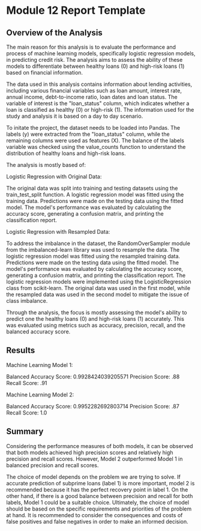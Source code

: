 # Module 12 Report Template

## Overview of the Analysis

The main reason for this analysis is to evaluate the performance and process of machine learning models, specifically logistic regression models, in predicting credit risk. The analysis aims to assess the ability of these models to differentiate between healthy loans (0) and high-risk loans (1) based on financial information.

The data used in this analysis contains information about lending activities, including various financial variables such as loan amount, interest rate, annual income, debt-to-income ratio, loan dates and loan status. The variable of interest is the "loan_status" column, which indicates whether a loan is classified as healthy (0) or high-risk (1). The information used for the study and analysis it is based on a day to day scenario.

To initate the project, the dataset needs to be loaded into Pandas. The labels (y) were extracted from the "loan_status" column, while the remaining columns were used as features (X). The balance of the labels variable was checked using the value_counts function to understand the distribution of healthy loans and high-risk loans.

The analysis is mostly based of:

Logistic Regression with Original Data:

The original data was split into training and testing datasets using the train_test_split function.
A logistic regression model was fitted using the training data.
Predictions were made on the testing data using the fitted model.
The model's performance was evaluated by calculating the accuracy score, generating a confusion matrix, and printing the classification report.

Logistic Regression with Resampled Data:

To address the imbalance in the dataset, the RandomOverSampler module from the imbalanced-learn library was used to resample the data.
The logistic regression model was fitted using the resampled training data.
Predictions were made on the testing data using the fitted model.
The model's performance was evaluated by calculating the accuracy score, generating a confusion matrix, and printing the classification report.
The logistic regression models were implemented using the LogisticRegression class from scikit-learn. The original data was used in the first model, while the resampled data was used in the second model to mitigate the issue of class imbalance.

Through the analysis, the focus is mostly assessing the model's ability to predict one the healthy loans (0) and high-risk loans (1) accurately. This was evaluated using metrics such as accuracy, precision, recall, and the balanced accuracy score.

## Results

Machine Learning Model 1:

Balanced Accuracy Score:  0.9928424039205571
Precision Score: .88
Recall Score: .91


Machine Learning Model 2:

Balanced Accuracy Score: 0.9952282692803714
Precision Score: .87
Recall Score: 1.0

## Summary

Considering the performance measures of both models, it can be observed that both models achieved high precision scores and relatively high precision and recall scores. However, Model 2 outperformed Model 1 in  balanced precision and recall scores. 

 The choice of  model depends on the problem we are trying to solve. If accurate prediction of subprime loans (label 1) is more important, model 2 is recommended because it has the perfect recovery point in label 1. On the other hand, if there is a good balance between precision and recall for both labels, Model 1 could be a suitable choice.  Ultimately, the choice of  model should be based on the specific requirements and priorities of the problem at hand. It is recommended to consider the consequences and costs of false positives and false negatives in order to make an informed decision.

